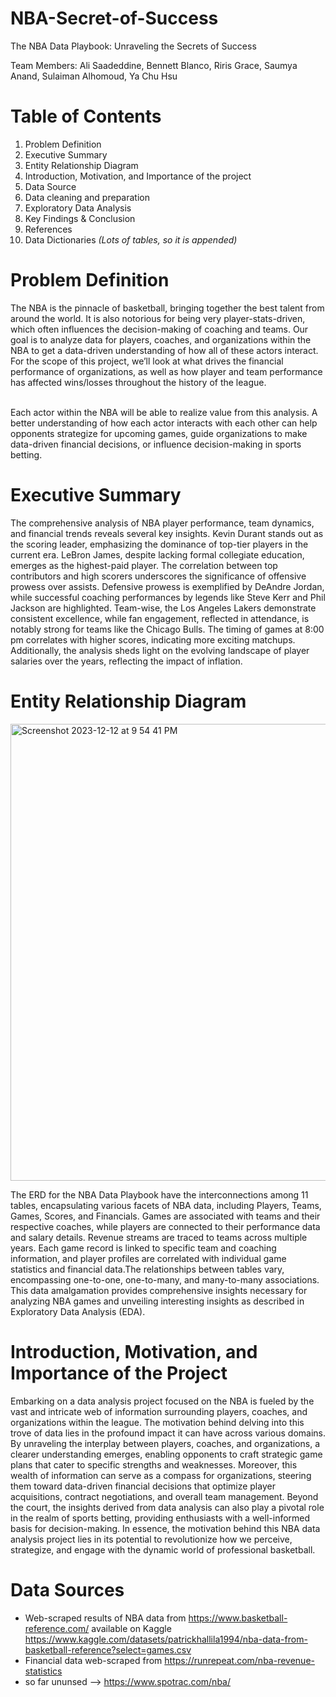 # NBA-Secret-of-Success
The NBA Data Playbook: Unraveling the Secrets of Success

Team Members: Ali Saadeddine, Bennett Blanco, Riris Grace, Saumya Anand, Sulaiman Alhomoud, Ya Chu Hsu

# Table of Contents
1.   Problem Definition
2.   Executive Summary
3.   Entity Relationship Diagram
4.   Introduction, Motivation, and Importance of the project
5.   Data Source
6.   Data cleaning and preparation
7.   Exploratory Data Analysis
8.   Key Findings & Conclusion
9.   References
10.  Data Dictionaries *(Lots of tables, so it is appended)*

# Problem Definition
The NBA is the pinnacle of basketball, bringing together the best talent from around the world. It is also notorious for being very player-stats-driven, which often influences the decision-making of coaching and teams. Our goal is to analyze data for players, coaches, and organizations within the NBA to get a data-driven understanding of how all of these actors interact. For the scope of this project, we’ll look at what drives the financial performance of organizations, as well as how player and team performance has affected wins/losses throughout the history of the league.
<br/>
<br/>

Each actor within the NBA will be able to realize value from this analysis. A better understanding of how each actor interacts with each other can help opponents strategize for upcoming games, guide organizations to make data-driven financial decisions, or influence decision-making in sports betting.

# Executive Summary
The comprehensive analysis of NBA player performance, team dynamics, and financial trends reveals several key insights. Kevin Durant stands out as the scoring leader, emphasizing the dominance of top-tier players in the current era. LeBron James, despite lacking formal collegiate education, emerges as the highest-paid player. The correlation between top contributors and high scorers underscores the significance of offensive prowess over assists. Defensive prowess is exemplified by DeAndre Jordan, while successful coaching performances by legends like Steve Kerr and Phil Jackson are highlighted. Team-wise, the Los Angeles Lakers demonstrate consistent excellence, while fan engagement, reflected in attendance, is notably strong for teams like the Chicago Bulls. The timing of games at 8:00 pm correlates with higher scores, indicating more exciting matchups. Additionally, the analysis sheds light on the evolving landscape of player salaries over the years, reflecting the impact of inflation.

# Entity Relationship Diagram 
<img width="731" alt="Screenshot 2023-12-12 at 9 54 41 PM" src="https://github.com/ririsgrace/NBA-Secret-of-Success/assets/144182572/804d01e6-a744-432b-8b1a-3ef45872f280">

The ERD for the NBA Data Playbook have the interconnections among 11 tables, encapsulating various facets of NBA data, including Players, Teams, Games, Scores, and Financials. Games are associated with teams and their respective coaches, while players are connected to their performance data and salary details. Revenue streams are traced to teams across multiple years. Each game record is linked to specific team and coaching information, and player profiles are correlated with individual game statistics and financial data.The relationships between tables vary, encompassing one-to-one, one-to-many, and many-to-many associations. This data amalgamation provides comprehensive insights necessary for analyzing NBA games and unveiling interesting insights as described in Exploratory Data Analysis (EDA).

# Introduction, Motivation, and Importance of the Project

Embarking on a data analysis project focused on the NBA is fueled by the vast and intricate web of information surrounding players, coaches, and organizations within the league. The motivation behind delving into this trove of data lies in the profound impact it can have across various domains. By unraveling the interplay between players, coaches, and organizations, a clearer understanding emerges, enabling opponents to craft strategic game plans that cater to specific strengths and weaknesses. Moreover, this wealth of information can serve as a compass for organizations, steering them toward data-driven financial decisions that optimize player acquisitions, contract negotiations, and overall team management. Beyond the court, the insights derived from data analysis can also play a pivotal role in the realm of sports betting, providing enthusiasts with a well-informed basis for decision-making. In essence, the motivation behind this NBA data analysis project lies in its potential to revolutionize how we perceive, strategize, and engage with the dynamic world of professional basketball.

# Data Sources

* Web-scraped results of NBA data from https://www.basketball-reference.com/ available on Kaggle
https://www.kaggle.com/datasets/patrickhallila1994/nba-data-from-basketball-reference?select=games.csv
*  Financial data web-scraped from
https://runrepeat.com/nba-revenue-statistics
* so far ununsed --> https://www.spotrac.com/nba/

<!-- Cod Box Copy begin -->
<link rel="dns-prefetch" href="//cdn.jsdelivr.net" />
<link href="https://cdn.jsdelivr.net/npm/prismjs/themes/prism.min.css" rel="stylesheet" />
<link href="https://cdn.jsdelivr.net/gh/jablonczay/code-box-copy/code-box-copy/css/code-box-copy.min.css" rel="stylesheet" />
<script src="https://cdn.jsdelivr.net/npm/jquery/dist/jquery.min.js"></script>
<script src="https://cdn.jsdelivr.net/npm/prismjs/prism.min.js"></script>
<script src="https://cdn.jsdelivr.net/combine/gh/jablonczay/code-box-copy/clipboard/clipboard.min.js,gh/jablonczay/code-box-copy/code-box-copy/js/code-box-copy.min.js"></script>
<!-- Cod Box Copy end -->
